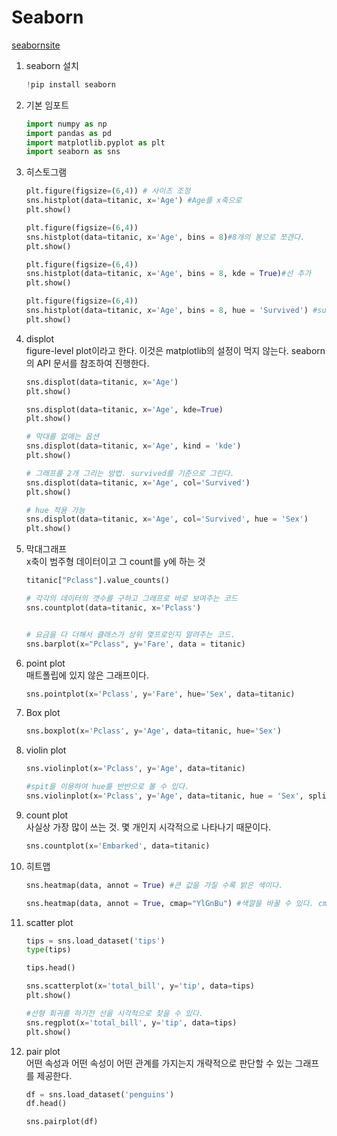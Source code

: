 # Seaborn

[seabornsite](https://seaborn.pydata.org)  

1. seaborn 설치  
    ``` python
    !pip install seaborn
    ```

2. 기본 임포트  

    ``` python
    import numpy as np
    import pandas as pd
    import matplotlib.pyplot as plt
    import seaborn as sns
    ```

3. 히스토그램

    ``` python
    plt.figure(figsize=(6,4)) # 사이즈 조정
    sns.histplot(data=titanic, x='Age') #Age를 x축으로
    plt.show()

    plt.figure(figsize=(6,4))
    sns.histplot(data=titanic, x='Age', bins = 8)#8개의 봉으로 쪼갠다.
    plt.show()

    plt.figure(figsize=(6,4))
    sns.histplot(data=titanic, x='Age', bins = 8, kde = True)#선 추가
    plt.show()

    plt.figure(figsize=(6,4))
    sns.histplot(data=titanic, x='Age', bins = 8, hue = 'Survived') #survived를 기준으로 나타내주는 것
    plt.show()
    ```

4. displot  
figure-level plot이라고 한다. 이것은 matplotlib의 설정이 먹지 않는다. seaborn의 API 문서를 참조하여 진행한다. 

    ``` python
    sns.displot(data=titanic, x='Age')
    plt.show()

    sns.displot(data=titanic, x='Age', kde=True)
    plt.show()

    # 막대를 없애는 옵션
    sns.displot(data=titanic, x='Age', kind = 'kde')
    plt.show()

    # 그래프를 2개 그리는 방법. survived를 기준으로 그린다.
    sns.displot(data=titanic, x='Age', col='Survived')
    plt.show()

    # hue 적용 가능
    sns.displot(data=titanic, x='Age', col='Survived', hue = 'Sex')
    plt.show()
    ```

5. 막대그래프  
x축이 범주형 데이터이고 그 count를 y에 하는 것  

    ``` python
    titanic["Pclass"].value_counts()

    # 각각의 데이터의 갯수를 구하고 그래프로 바로 보여주는 코드
    sns.countplot(data=titanic, x='Pclass')


    # 요금을 다 더해서 클래스가 상위 몇프로인지 알려주는 코드. 
    sns.barplot(x="Pclass", y='Fare', data = titanic)
    ```

6. point plot  
매트폴립에 있지 않은 그래프이다.  

    ``` python
    sns.pointplot(x='Pclass', y='Fare', hue='Sex', data=titanic)

    ```

7. Box plot  

    ``` python
    sns.boxplot(x='Pclass', y='Age', data=titanic, hue='Sex')
    ```

8. violin plot  

    ``` python
    sns.violinplot(x='Pclass', y='Age', data=titanic)

    #spit을 이용하여 hue를 반반으로 볼 수 있다.
    sns.violinplot(x='Pclass', y='Age', data=titanic, hue = 'Sex', split = True)


    ```

9. count plot  
사실상 가장 많이 쓰는 것. 몇 개인지 시각적으로 나타나기 때문이다.

    ``` python
    sns.countplot(x='Embarked', data=titanic)
    ```

10. 히트맵  

    ``` python
    sns.heatmap(data, annot = True) #큰 값을 가질 수록 밝은 색이다.

    sns.heatmap(data, annot = True, cmap="YlGnBu") #색깔을 바꿀 수 있다. cmap 종류는 구글링을 통해 얻을 수 있다.
    ```

11. scatter plot  

    ``` python
    tips = sns.load_dataset('tips')
    type(tips)

    tips.head()

    sns.scatterplot(x='total_bill', y='tip', data=tips)
    plt.show()

    #선형 회귀를 하기전 선을 시각적으로 찾을 수 있다.
    sns.regplot(x='total_bill', y='tip', data=tips)
    plt.show()
    ```

12. pair plot  
어떤 속성과 어떤 속성이 어떤 관계를 가지는지 개략적으로 판단할 수 있는 그래프를 제공한다.

    ``` python
    df = sns.load_dataset('penguins')
    df.head()

    sns.pairplot(df)
    ```
